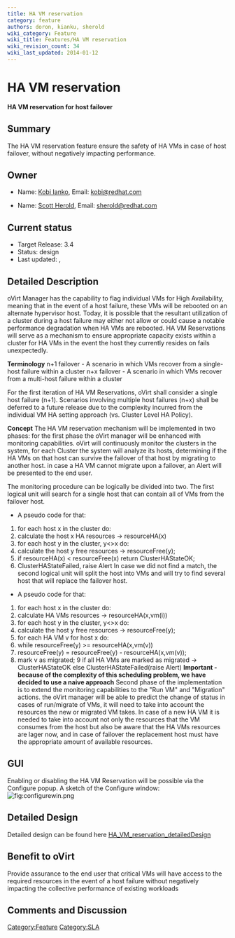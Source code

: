```yaml
---
title: HA VM reservation
category: feature
authors: doron, kianku, sherold
wiki_category: Feature
wiki_title: Features/HA VM reservation
wiki_revision_count: 34
wiki_last_updated: 2014-01-12
---
```


# HA VM reservation

**HA VM reservation for host failover**

## Summary

The HA VM reservation feature ensure the safety of HA VMs in case of host failover, without negatively impacting performance.

## Owner

*   Name: [Kobi Ianko](User:kianku), Email: kobi@redhat.com

<!-- -->

*   Name: [Scott Herold](User:sherold), Email: sherold@redhat.com

## Current status

*   Target Release: 3.4
*   Status: design
*   Last updated: ,

## Detailed Description

oVirt Manager has the capability to flag individual VMs for High Availability, meaning that in the event of a host failure, these VMs will be rebooted on an alternate hypervisor host. Today, it is possible that the resultant utilization of a cluster during a host failure may either not allow or could cause a notable performance degradation when HA VMs are rebooted. HA VM Reservations will serve as a mechanism to ensure appropriate capacity exists within a cluster for HA VMs in the event the host they currently resides on fails unexpectedly.

**Terminology**
n+1 failover - A scenario in which VMs recover from a single-host failure within a cluster n+x failover - A scenario in which VMs recover from a multi-host failure within a cluster

For the first iteration of HA VM Reservations, oVirt shall consider a single host failure (n+1). Scenarios involving multiple host failures (n+x) shall be deferred to a future release due to the complexity incurred from the individual VM HA setting approach (vs. Cluster Level HA Policy).

**Concept**
The HA VM reservation mechanism will be implemented in two phases: for the first phase the oVirt manager will be enhanced with monitoring capabilities. oVirt will continuously monitor the clusters in the system, for each Cluster the system will analyze its hosts, determining if the HA VMs on that host can survive the failover of that host by migrating to another host. in case a HA VM cannot migrate upon a failover, an Alert will be presented to the end user.

The monitoring procedure can be logically be divided into two. The first logical unit will search for a single host that can contain all of VMs from the failover host.

*   A pseudo code for that:

1. for each host x in the cluster do:
2. calculate the host x HA resources -> resourceHA(x)
3. for each host y in the cluster, y<>x do:
4. calculate the host y free resources -> resourceFree(y);
5. if resourceHA(x) < resourceFree(x) return ClusterHAStateOK;
6. ClusterHAStateFailed, raise Alert
 In case we did not find a match, the second logical unit will split the host into VMs and will try to find several host that will replace the failover host.

*   A pseudo code for that:

1. for each host x in the cluster do:
2. calculate HA VMs resources -> resourceHA(x,vm(i))
3. for each host y in the cluster, y<>x do:
4. calculate the host y free resources -> resourceFree(y);
5. for each HA VM v for host x do:
6. while resourceFree(y) >= resourceHA(x,vm(v))
7. resourceFree(y) = resourceFree(y) - resourceHA(x,vm(v));
8. mark v as migrated;
9 if all HA VMs are marked as migrated -> ClusterHAStateOK else ClusterHAStateFailed(raise Alert)
**Important - because of the complexity of this scheduling problem, we have decided to use a naive approach**
 Second phase of the implementation is to extend the monitoring capabilities to the "Run VM" and "Migration" actions. the oVirt manager will be able to predict the change of status in cases of run/migrate of VMs, it will need to take into account the resources the new or migrated VM takes. In case of a new HA VM it is needed to take into account not only the resources that the VM consumes from the host but also be aware that the HA VMs resources are lager now, and in case of failover the replacement host must have the appropriate amount of available resources.

## GUI

Enabling or disabling the HA VM Reservation will be possible via the Configure popup.
A sketch of the Configure window:
![](configurewin.png "fig:configurewin.png")

## Detailed Design

Detailed design can be found here [HA_VM_reservation_detailedDesign](Features/HA_VM_reservation_detailedDesign)

## Benefit to oVirt

Provide assurance to the end user that critical VMs will have access to the required resources in the event of a host failure without negatively impacting the collective performance of existing workloads

## Comments and Discussion

<Category:Feature> <Category:SLA>
